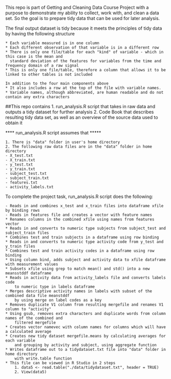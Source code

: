 This repo is part of Getting and Cleaning Data Course Project with a purpose to demonstrate
my ability to collect, work with, and clean a data set.
So the goal is to prepare tidy data that can be used for later analysis.

The final output dataset is tidy because it meets the principles of tidy data by having the following structure

    * Each variable measured is in one column
    * Each different observation of that variable is in a different row
    * There is only one file/table for each "kind" of variable - which in this case	is the mean and
      standard deviation of the features for variables from the time and frequency domain of a raw signal
    * This is only one file/table, therefore a column that allows it to be linked to other tables is not included 
    
	In addition to the four main components above
    * It also includes a row at the top of the file with variable names.
    * Variable names, although abbreviated, are human readable and do not contain any extra characters
	
##This repo contains
	1. run_analysis.R script that takes in raw data and outputs a tidy dataset
		for further analysis
	2. Code Book that describes resulting tidy data set, as well as an overview of the source data used to obtain it

**** run_analysis.R script assumes that *****

	1. There is "data" folder in user's home directory
	2. The following raw data files are in the "data" folder in home directory
	- X_test.txt
	- X_train.txt
	- y_test.txt
	- y_train.txt
	- subject_test.txt
	- subject_train.txt
	- features.txt
	- activity_labels.txt

To complete the project task, run_analysis.R script does the following:
	
	- Reads in and combines x_test and x_train files into dataframe xfile by binding rows
	- Reads in features file and creates a vector with feature names
	* Renames columns in the combined xfile using names from features vector
	* Reads in and converts to numeric type subjects from subject_test and subject_train files
	* Combines test and train subjects in a dataframe using row binding
	* Reads in and converts to numeric type activity code from y_test and y_train files
	* Combines test and train activity codes in a dataframe using row binding
	* Using column bind, adds subject and activity data to xfile dataframe with measurement values
	* Subsets xfile using grep to match mean() and std() into a new meansstddf dataframe
	* Reads in activity data from activity_labels file and converts labels code
		to numeric type in labels dataframe
	* Merges descriptive activity names in labels with subset of the combined data file meanstddf
		by using merge on label codes as a key
	* Removes duplicate V1 column from resulting mergefile and renames V1 column to "activity" 
	* Using gsub, removes extra characters and duplicate words from column names of the combined and
		filtered mergefile
	* Creates vector namevec with column names for columns which will have a calculated average
	* Creates new tidy dataset mergefile.means by calculating averages for each variable
		and grouping by activity and subject, using aggregate function
	* Writes dataframe out to a tidydataset.txt file into "data" folder in home directory
		with write.table function
	* This file can be viewed in R Studio in 2 steps
		1. data5 <- read.table("./data/tidydataset.txt", header = TRUE)
		2. View(data5)

